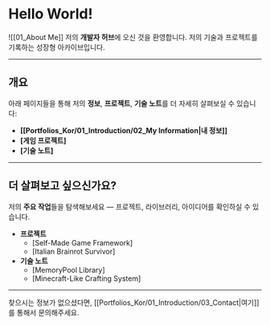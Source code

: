 # **Hello World!**

![[01_About Me]]
저의 **개발자 허브**에 오신 것을 환영합니다. 저의 기술과 프로젝트를 기록하는 성장형 아카이브입니다.

---
## **개요**

아래 페이지들을 통해 저의 **정보**, **프로젝트**, **기술 노트**를 더 자세히 살펴보실 수 있습니다:
- **[[Portfolios_Kor/01_Introduction/02_My Information|내 정보]]**
- **[게임 프로젝트]**
- **[기술 노트]**

---
## **더 살펴보고 싶으신가요?**

저의 **주요 작업**들을 탐색해보세요 — 프로젝트, 라이브러리, 아이디어를 확인하실 수 있습니다.
- **프로젝트**
	- [Self-Made Game Framework]
	- [Italian Brainrot Survivor]
- **기술 노트**
	- [MemoryPool Library]
	- [Minecraft-Like Crafting System]

---
찾으시는 정보가 없으셨다면, [[Portfolios_Kor/01_Introduction/03_Contact|여기]]를 통해서 문의해주세요.